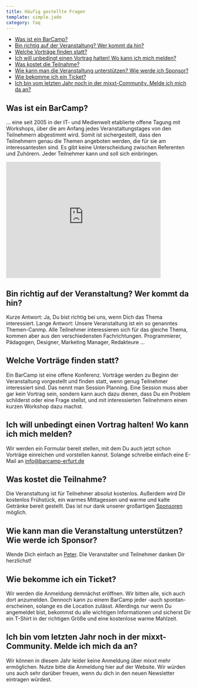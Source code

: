 ```yaml
---
title: Häufig gestellte Fragen
template: simple.jade
category: faq
---
```


<ul>
  <li><a href="#was-ist-barcamp">Was ist ein BarCamp?</a></li>
  <li><a href="#teilnehmer">Bin richtig auf der Veranstaltung? Wer kommt da hin?</a></li>
  <li><a href="#themen">Welche Vorträge finden statt?</a></li>
  <li><a href="#contrib">Ich will unbedingt einen Vortrag halten! Wo kann ich mich melden?</a></li>
  <li><a href="#kostenlos">Was kostet die Teilnahme?</a></li>
  <li><a href="#sponsor-werden">Wie kann man die Veranstaltung unterstützen? Wie werde ich Sponsor?</a></li>
  <li><a href="#ticket">Wie bekomme ich ein Ticket?</a></li>
  <li><a href="#mixxt">Ich bin vom letzten Jahr noch in der mixxt-Community. Melde ich mich da an?</a></li>
</ul>

<h2 id="was-ist-barcamp">Was ist ein BarCamp?</h2>
<p>
... eine seit 2005 in der IT- und Medienwelt etablierte offene Tagung mit Workshops, über die am Anfang jedes Veranstaltungstages von den Teilnehmern abgestimmt wird. Somit ist sichergestellt, dass den Teilnehmern genau die Themen angeboten werden, die für sie am interessantesten sind. Es gibt keine Unterscheidung zwischen Referenten und Zuhörern. Jeder Teilnehmer kann und soll sich einbringen.
</p>

<iframe width="420" height="315" src="https://www.youtube.com/embed/EtTcFEsNARc" frameborder="0" allowfullscreen></iframe>

<h2 id="teilnehmer">Bin richtig auf der Veranstaltung? Wer kommt da hin?</h2>
<p>
Kurze Antwort: Ja, Du bist richtig bei uns, wenn Dich das Thema interessiert.
Lange Antwort: Unsere Veranstaltung ist ein so genanntes Themen-Canmp. Alle Teilnehmer interessieren sich für das gleiche Thema, kommen aber aus den verschiedensten Fachrichtungen. Programmierer, Pädagogen, Designer, Marketing Manager, Redakteure ...
</p>

<h2 id="themen">Welche Vorträge finden statt?</h2>
<p>
Ein BarCamp ist eine offene Konferenz. Vorträge werden zu Beginn der Veranstaltung vorgestellt und finden statt, wenn genug Teilnehmer interessiert sind. Das nennt man Session Planning. Eine Session muss aber gar kein Vortrag sein, sondern kann auch dazu dienen, dass Du ein Problem schilderst oder eine Frage stellst, und mit interessierten Teilnehmern einen kurzen Workshop dazu machst.
</p>

<h2 id="contrib">Ich will unbedingt einen Vortrag halten! Wo kann ich mich melden?</h2>
<p>
Wir werden ein Formular bereit stellen, mit dem Du auch jetzt schon Vorträge einreichen und vorstellen kannst. Solange schreibe einfach eine E-Mail an <a href="mailto:info@barcamp-erfurt.de">info@barcamp-erfurt.de</a>
</p>

<h2 id="kostenlos">Was kostet die Teilnahme?</h2>
<p>
Die Veranstaltung ist für Teilnehmer absolut kostenlos. Außerdem wird Dir kostenlos Frühstück, ein warmes Mittagessen und warme und kalte Getränke bereit gestellt. Das ist nur dank unserer großartigen <a href="/sponsoring">Sponsoren</a> möglich.
</p>

<h2 id="sponsor-werden">Wie kann man die Veranstaltung unterstützen? Wie werde ich Sponsor?</h2>
<p>
Wende Dich einfach an <a href="mailto:peter@barcamp-erfurt.de"> Peter</a>. Die Veranstalter und Teilnehmer danken Dir herzlichst!
</p>

<h2 id="ticket">Wie bekomme ich ein Ticket?</h2>
<p>
Wir werden die Anmeldung demnächst eröffnen. Wir bitten alle, sich auch dort anzumelden. Dennoch kann zu einem BarCamp jeder -auch spontan- erscheinen, solange es die Location zulässt.
Allerdings nur wenn Du angemeldet bist, bekommst du alle wichtigen Informationen und sicherst Dir ein T-Shirt in der richtigen Größe und eine kostenlose warme Mahlzeit.
</p>

<h2 id="mixxt">Ich bin vom letzten Jahr noch in der mixxt-Community. Melde ich mich da an?</h2>
<p>
Wir können in diesem Jahr leider keine Anmeldung über mixxt mehr ermöglichen. Nutze bitte die Anmeldung hier auf der Website. Wir würden uns auch sehr darüber freuen, wenn du dich in den neuen Newsletter eintragen würdest.
</p>